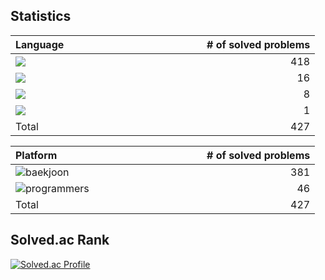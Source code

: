 
## Statistics

| <div style=width:290px>Language</div>  | # of solved problems |
|:---|---:|
|![](https://img.shields.io/badge/Javascript-F7DF1E?style=flat&logo=JavaScript&logoColor=white)|418|
|![](https://img.shields.io/badge/C++-00599C?style=flat&logo=cplusplus&logoColor=white)|16|
|![](https://img.shields.io/badge/Python-3776AB?style=flat&logo=python&logoColor=white)|8|
|![](https://img.shields.io/badge/C-A8B9CC?style=flat&logo=c&logoColor=white)|1|
|Total| 427|

| <div style=width:290px>Platform</div>  | # of solved problems |
|:---|---:|
|![baekjoon](https://github.com/luckylooky2/algorithm/assets/85822311/e3d22395-a1c3-4006-a99c-b21971b12460)|381|
|![programmers](https://github.com/luckylooky2/algorithm/assets/85822311/8756ee3f-d246-448f-a379-3d6462503a8e)|46|
|Total| 427|

## Solved.ac Rank

[![Solved.ac Profile](https://mazassumnida.wtf/api/v2/generate_badge?boj=luckylooky2)](https://solved.ac/luckylooky2/)

